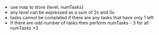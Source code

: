 - use map to store {level, numTasks}
- any level can be expressed as a sum of 2s and 3s
- tasks cannot be completed if there are any tasks that have only 1 left
- If there are odd number of tasks then perform numTasks - 3 for all numTasks >3